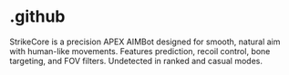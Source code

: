 # .github
StrikeCore is a precision APEX AIMBot designed for smooth, natural aim with human-like movements. Features prediction, recoil control, bone targeting, and FOV filters. Undetected in ranked and casual modes.
